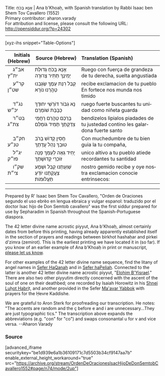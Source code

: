 <html>
<head></head>
<body>
Title: אָנָּא בְּכֹחַ | Ana b'Khoaḥ, with Spanish translation by Rabbi Isaac ben Shem Tov Cavallero (1552)<br />
Primary contributor: aharon.varady<br />
For attribution and license, please consult the following URL: <a href="http://opensiddur.org/?p=24302">http://opensiddur.org/?p=24302</a>
<p />
<hr />

[xyz-ihs snippet="Table-Options"]<table style="margin-left: auto; margin-right: auto;" class="draggable">
<thead><tr><th id="x" style="text-align: right;">Initials (Hebrew)</th><th style="text-align: right;">Source (Hebrew)</th><th style="text-align: left;">Translation (Spanish)</th></tr></thead>
<tbody>
<tr><td style="vertical-align:top;" width="16%">
<div class="scribe" lang="he">
&nbsp;
&nbsp;
אב״ג ית״ץ
</span></div></td>

<td style="vertical-align:top;" width="30%">
<div class="liturgy" lang="he">
אָנָא בְּכֹחַ גְּדוּלַת יְמִינֶךָ 
תַּתִּיר צְרוּרָה
</span></div></td>

<td style="vertical-align:top;">
<div class="spanish" lang="es">
Ruego con fuerça de grandeza de tu derecha, 
suelta angustiada
</td></tr>


<tr><td style="vertical-align:top;" width="16%">
<div class="scribe" lang="he">
&nbsp;
&nbsp;
קר״ע שט״ן
</span></div></td>

<td style="vertical-align:top;" width="30%">
<div class="liturgy" lang="he">
קַבֵּל רִנַּת עַמֶךָ 
שַׂגְּבֵנוּ טַהֲרֵנוּ נוֹרָא
</span></div></td>

<td style="vertical-align:top;">
<div class="spanish" lang="es">
recibe exclamacion de tu pueblo
En fortece nos munda nos timido
</td></tr>


<tr><td style="vertical-align:top;" width="16%">
<div class="scribe" lang="he">
&nbsp;
&nbsp;
נג״ד יכ״ש
</span></div></td>

<td style="vertical-align:top;" width="30%">
<div class="liturgy" lang="he">
נָא גִבּוֹר דּוֹרְשֵׁי יִחוּדֶךָ
כְּבָבַת שׁוֹמְרֵם
</span></div></td>

<td style="vertical-align:top;">
<div class="spanish" lang="es">
ruego fuerte buscantes tu unidad
como niñeta guarda 
</td></tr>


<tr><td style="vertical-align:top;" width="16%">
<div class="scribe" lang="he">
&nbsp;
&nbsp;
בט״ר צת״ג
</span></div></td>

<td style="vertical-align:top;" width="30%">
<div class="liturgy" lang="he">
בָּרְכֵם טַהֲרֵם רַחֲמֵי צִדְקָתֶךָ
תָּמִיד גּוֹמְלֵם
</span></div></td>

<td style="vertical-align:top;">
<div class="spanish" lang="es">
bendizelos lipialos piadades de tu justedad
contino les galardona fuerte santo
</td></tr>


<tr><td style="vertical-align:top;" width="16%">
<div class="scribe" lang="he">
&nbsp;
&nbsp;
חק״ב טנ״ע
</span></div></td>

<td style="vertical-align:top;" width="30%">
<div class="liturgy" lang="he">
חָסִין קָדוֹשׁ בְּרֹב טוּבְךָ
נַהֵל עֲדָתֶךָ
</span></div></td>

<td style="vertical-align:top;">
<div class="spanish" lang="es">
Con muchedumbre de tu bien guia
la tu compaña,
</td></tr>


<tr><td style="vertical-align:top;" width="16%">
<div class="scribe" lang="he">
&nbsp;
&nbsp;
יג״ל פז״ק
</span></div></td>

<td style="vertical-align:top;" width="30%">
<div class="liturgy" lang="he">
יָחִיד גֵּאֶה לְעַמְּךָ פְנֵה 
זוֹכְרֵי קְדוּשָׁתֶךָ
</span></div></td>

<td style="vertical-align:top;">
<div class="spanish" lang="es">
unico altivo a tu pueblo atiede
recordantes tu santidad
</td></tr>


<tr><td style="vertical-align:top;" width="16%">
<div class="scribe" lang="he">
&nbsp;
&nbsp;
שק״ו צי״ת
</span></div></td>

<td style="vertical-align:top;" width="30%">
<div class="liturgy" lang="he">
שַׁוְעָתֵנוּ קַבֵּל
וּשְׁמַע צַעֲקָתֵנוּ
יוֹדֵעַ תַּעֲלוּמוֹת׃
</span></div></td>

<td style="vertical-align:top;">
<div class="spanish" lang="es">
nostro gemido recibe
y oye nostra exclamacion
conocie entrinsecos:
</td></tr>
</tbody></table>

<hr />

Prepared by R' Isaac ben Shem Tov Cavallero, "Orden de Oraciones segundo el uso ebrèo en lengua ebraica y vulgar espanol: traduzido por el doctor Isac hijo de Don Semtob cavallero" was the first siddur prepared for use by Sepharadim in Spanish throughout the Spanish-Portuguese diaspora. 

The 42 letter divine name acrostic piyyut, Ana b'Khoaḥ, almost certainly dates from before this printing, having already apparently established itself in the section of prayers and readings between birkhot hashaḥar and pirkei d'zimra (zemirot). This is the earliest printing we have located it in (so far). If you know of an earlier example of Ana b'Khoaḥ in print or manuscript, <a href="https://opensiddur.org/contact/">please let us know</a>.

For other examples of the 42 letter divine name sequence, find the litany of angel names in <a href="https://opensiddur.org/prayers/praxes/contemplation/adiryaron-bahiryaron/">Sefer HaQanah</a> and in <a href="https://opensiddur.org/prayers/praxes/contemplation/adiryarots-bahiryarots/">Sefer haPeliah</a>. Connected to the latter is another 42 letter divine name acrostic piyyut, "<a href="https://opensiddur.org/prayers/life-cycle/living/repenting-resetting-forgiveness/elohim-byisrael-a-piyyut-containing-the-42-letter-name-recorded-in-sefer-hapeliah/">Elohim B'Yisrael</a>." There are also two other piyyutim directly concerned with the ascent of the soul of one on their deathbed; one recorded by Isaiah Horowitz in his <a href="https://opensiddur.org/prayers/life-cycle/living/death/departing/el-barukh-a-piyyut-containing-the-42-letter-name-recorded-by-isaiah-horowitz/">Shnei Luḥot Habri</a>t, and another provided in the Sefer <a href="https://opensiddur.org/prayers/life-cycle/living/death/ehyeh-baden-a-piyyut-containing-the-42-letter-name-in-sefer-maavar-yaboq/">Ma'avar Yabbok</a> with prayers for the Ḥevre Kaddishe.

We are grateful to Aron Sterk for proofreading our transcription. He notes: "The accents are random and the ç before e and i are unnecessary...They are just typographic tics." The transcription above expands the abbreviations (e.g. "con" for "co") and swaps consonantal u for v and vice versa. --Aharon Varady

<h3>Source</h3>

[advanced_iframe securitykey="be1d939e6a1b36109171c7d5503b34cf9147aa7b" enable_external_height_workaround="true" src="https://archive.org/stream/OrdenDeOracionesIsacHijoDeDonSemtobCavallero1552#page/n74/mode/2up"]
</body>
</html>